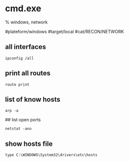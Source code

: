 # cmd.exe
% windows, network

#plateform/windows #target/local #cat/RECON/NETWORK

## all interfaces
```
ipconfig /all
```

## print all routes
```
route print
```

## list of know hosts
```
arp -a
```

## list open ports
```
netstat -ano
```

## show hosts file
```
type C:\WINDOWS\System32\drivers\etc\hosts
```
